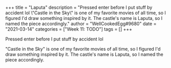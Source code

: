 +++
title = "Laputa"
description = "Pressed enter before I put stuff by accident lol  \\"Castle in the Sky\\" is one of my favorite movies of all time, so I figured I'd draw something inspired by it. The castle's name is Laputa, so I named the piece accordingly."
author = "WellCookedEgg#9680"
date = "2021-03-14"
categories = ["Week 11: TODO"]
tags = []
+++

Pressed enter before I put stuff by accident lol

"Castle in the Sky" is one of my favorite movies of all time, so I figured I'd draw something inspired by it. The castle's name is Laputa, so I named the piece accordingly.
